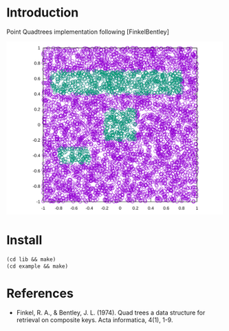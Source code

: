 # Introduction

Point Quadtrees implementation following [FinkelBentley]

<p align="center"><img src="img/fig.svg"/></p>

# Install

    (cd lib && make)
    (cd example && make)

# References

- Finkel, R. A., & Bentley, J. L. (1974). Quad trees a data
structure for retrieval on composite keys. Acta informatica, 4(1),
1-9.
